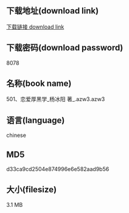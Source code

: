 ## 下载地址(download link)
[下载链接 download link](https://voluble-croquembouche-d321dc.netlify.app/?s=501%E3%80%81%E6%81%8B%E7%88%B1%E5%8E%9A%E9%BB%91%E5%AD%A6_%E6%9D%A8%E5%86%B0%E9%98%B3+%E8%91%97_.azw3)

## 下载密码(download password)
8078

## 名称(book name)
501、恋爱厚黑学_杨冰阳 著_.azw3.azw3

## 语言(language)
chinese

## MD5
d33ca9cd2504e874996e6e582aad9b56

## 大小(filesize)
3.1 MB
